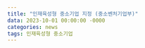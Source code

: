 ```yaml
---
title: "인재육성형 중소기업 지정 (중소벤처기업부)"
data: 2023-10-01 00:00:00 -0000
categories: news 
tags: 인재육성형 중소기업
---
```

